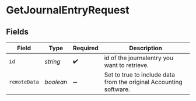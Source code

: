 # GetJournalEntryRequest


## Fields

| Field                                                              | Type                                                               | Required                                                           | Description                                                        |
| ------------------------------------------------------------------ | ------------------------------------------------------------------ | ------------------------------------------------------------------ | ------------------------------------------------------------------ |
| `id`                                                               | *string*                                                           | :heavy_check_mark:                                                 | id of the journalentry you want to retrieve.                       |
| `remoteData`                                                       | *boolean*                                                          | :heavy_minus_sign:                                                 | Set to true to include data from the original Accounting software. |
